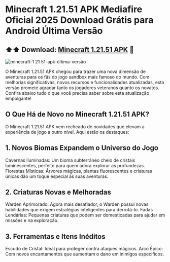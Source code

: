 # Minecraft 1.21.51 APK Mediafire Oficial 2025 Download Grátis para Android Última Versão

## ⬆️⬆️ Download: [Minecraft 1.21.51 APK](https://apksil.com/minecraft-1-21-51-apk/) 📲

![minecraft-1 21 51-apk-última-versão](https://github.com/user-attachments/assets/66874d3e-27b3-4410-badf-801a96df1e65)

O Minecraft 1.21.51 APK chegou para trazer uma nova dimensão de aventuras para os fãs do jogo sandbox mais famoso do mundo. Com melhorias significativas, novos recursos e funcionalidades atualizadas, esta versão promete agradar tanto os jogadores veteranos quanto os novatos. Confira abaixo tudo o que você precisa saber sobre esta atualização empolgante!

## O Que Há de Novo no Minecraft 1.21.51 APK?
O Minecraft 1.21.51 APK vem recheado de novidades que elevam a experiência de jogo a outro nível. Aqui estão os destaques:

## 1. Novos Biomas Expandem o Universo do Jogo

Cavernas Iluminadas: Um bioma subterrâneo cheio de cristais luminescentes, perfeito para quem adora explorar as profundezas.
Florestas Místicas: Árvores mágicas, plantas fluorescentes e criaturas únicas dão um toque especial às suas aventuras.

## 2. Criaturas Novas e Melhoradas

Warden Aprimorado: Agora mais desafiador, o Warden possui novas habilidades que exigem estratégias inteligentes para derrotá-lo.
Fadas Lendárias: Pequenas criaturas que podem ser domesticadas para ajudar em missões e na exploração.

## 3. Ferramentas e Itens Inéditos

Escudo de Cristal: Ideal para proteger contra ataques mágicos.
Arco Épico: Com novos encantamentos que aumentam o dano em inimigos específicos.
